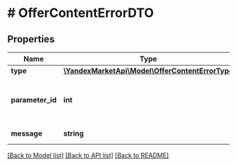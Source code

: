 # # OfferContentErrorDTO

## Properties

Name | Type | Description | Notes
------------ | ------------- | ------------- | -------------
**type** | [**\YandexMarketApi\Model\OfferContentErrorType**](OfferContentErrorType.md) |  |
**parameter_id** | **int** | Идентификатор характеристики, с которой связана ошибка. | [optional]
**message** | **string** | Сообщение об ошибке. |

[[Back to Model list]](../../README.md#models) [[Back to API list]](../../README.md#endpoints) [[Back to README]](../../README.md)
